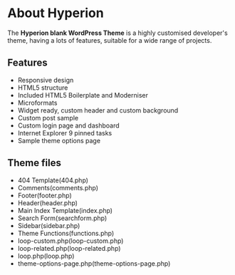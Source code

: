 # About Hyperion

The **Hyperion blank WordPress Theme**  is a highly customised developer's theme, having a lots of features, suitable for a wide range of projects. 

## Features

* Responsive design
* HTML5 structure
* Included HTML5 Boilerplate and Moderniser
* Microformats
* Widget ready, custom header and custom background
* Custom post sample
* Custom login page and dashboard
* Internet Explorer 9 pinned tasks
* Sample theme options page

## Theme files

* 404 Template(404.php)
* Comments(comments.php)
* Footer(footer.php)
* Header(header.php)
* Main Index Template(index.php)
* Search Form(searchform.php)
* Sidebar(sidebar.php)
* Theme Functions(functions.php)
* loop-custom.php(loop-custom.php)
* loop-related.php(loop-related.php)
* loop.php(loop.php)
* theme-options-page.php(theme-options-page.php)
